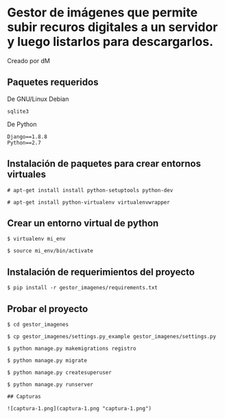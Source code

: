 # Gestor de imágenes que permite subir recuros digitales a un servidor y luego listarlos para descargarlos.

Creado por dM

## Paquetes requeridos

De GNU/Linux Debian
```
sqlite3
```

De Python
```
Django==1.8.8
Python==2.7
```

## Instalación de paquetes para crear entornos virtuales
```
# apt-get install install python-setuptools python-dev

# apt-get install python-virtualenv virtualenvwrapper
```
## Crear un entorno virtual de python
```
$ virtualenv mi_env

$ source mi_env/bin/activate
```
## Instalación de requerimientos del proyecto
```
$ pip install -r gestor_imagenes/requirements.txt 
```
## Probar el proyecto
```
$ cd gestor_imagenes

$ cp gestor_imagenes/settings.py_example gestor_imagenes/settings.py

$ python manage.py makemigrations registro

$ python manage.py migrate

$ python manage.py createsuperuser

$ python manage.py runserver

## Capturas

![captura-1.png](captura-1.png "captura-1.png")